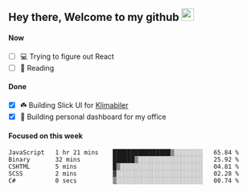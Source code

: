 ## Hey there, Welcome to my github <img src="https://media.giphy.com/media/hvRJCLFzcasrR4ia7z/giphy.gif" width="25px">

#### Now
- [ ] 💻 Trying to figure out React
- [ ] 📕 Reading

#### Done
- [x] ☘️ Building Slick UI for [Klimabiler](https://klimabiler.dk)
- [x] 🚀 Building personal dashboard for my office
 
 #### Focused on this week
<!--START_SECTION:waka-->

```text
JavaScript   1 hr 21 mins    ████████████████▒░░░░░░░░   65.84 %
Binary       32 mins         ██████▒░░░░░░░░░░░░░░░░░░   25.92 %
CSHTML       5 mins          █▒░░░░░░░░░░░░░░░░░░░░░░░   04.81 %
SCSS         2 mins          ▓░░░░░░░░░░░░░░░░░░░░░░░░   02.28 %
C#           0 secs          ▒░░░░░░░░░░░░░░░░░░░░░░░░   00.74 %
```

<!--END_SECTION:waka-->

